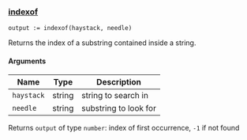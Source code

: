 ### [indexof](https://www.openpolicyagent.org/docs/latest/policy-reference/#builtin-strings-indexof)

```rego
output := indexof(haystack, needle)
```

Returns the index of a substring contained inside a string.


#### Arguments

| Name       | Type   | Description           |
|------------|--------|-----------------------|
| `haystack` | string | string to search in   |
| `needle`   | string | substring to look for |


Returns `output` of type `number`: index of first occurrence, `-1` if not found
